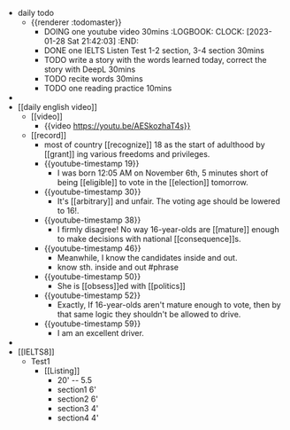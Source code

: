 - daily todo
	- {{renderer :todomaster}}
		- DOING one youtube video 30mins
		  :LOGBOOK:
		  CLOCK: [2023-01-28 Sat 21:42:03]
		  :END:
		- DONE one IELTS Listen Test 1-2 section, 3-4 section  30mins
		- TODO write a story with the words learned today, correct the story with DeepL  30mins
		- TODO recite words 30mins
		- TODO one reading practice 10mins
-
- [[daily english video]]
	- [[video]]
		- {{video https://youtu.be/AESkozhaT4s}}
	- [[record]]
		- most of country [[recognize]] 18 as the start of adulthood by [[grant]] ing various freedoms and privileges.
		- {{youtube-timestamp 19}}
			- I was born 12:05 AM on November 6th, 5 minutes short of being [[eligible]] to vote in the [[election]] tomorrow.
		- {{youtube-timestamp 30}}
			- It's [[arbitrary]] and unfair. The voting age should be lowered to 16!.
		- {{youtube-timestamp 38}}
			- I firmly disagree! No way 16-year-olds are [[mature]] enough to  make decisions with national [[consequence]]s.
		- {{youtube-timestamp 46}}
			- Meanwhile, I know the candidates inside and out.
			- know sth. inside and out #phrase
		- {{youtube-timestamp 50}}
			- She is [[obsess]]ed with [[politics]]
		- {{youtube-timestamp 52}}
			- Exactly, If 16-year-olds aren't mature enough to vote, then by that same logic they shouldn't be allowed to drive.
		- {{youtube-timestamp 59}}
			- I am an excellent driver.
-
- [[IELTS8]]
	- Test1
		- [[Listing]]
			- 20' -- 5.5
			- section1 6'
			- section2 6'
			- section3 4'
			- section4 4'